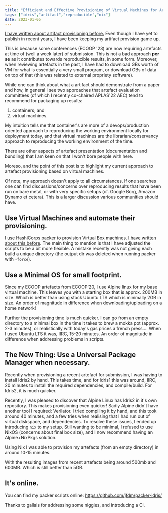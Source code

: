 ```yaml
---
title: "Efficient and Effective Provisioning of Virtual Machines for Artefact Evaluation"
tags: ["idris","artifact","reproducible","nix"]
date: 2023-01-05
---
```



[I have written about artifact provisioning before.](https://jfdm.github.io/post/2019-04-12-My-First-Artifact.html)
Even though I have yet to publish in recent years, I have been keeping my artifact provision game up.

This is because some conferences (ECOOP '23) are now requiring artefacts at time of (well a week later) of submission.
This is not a bad approach __per se__ as it contributes towards reproducible results, in some form.
Moreover, when reviewing artefacts in the past, I have had to download GBs worth of VM for what is essentially a very small program, or download GBs of data on top of that (this was related to external propriety software).

While one can think about what a artifact should demonstrate from a paper and how, in general I see two approaches that artefact evaluation committees (of which I recently co-chaired APLAS'22 AEC) tend to recommend for packaging up results:

1. containers; and
2. virtual machines.

My intuition tells me that container's are more of a devops/production oriented approach to reproducing the working environment locally for deployment today, and that virtual machines are the librarian/conservancy approach to reproducing the working environment of the time.

There are other aspects of artefact presentation (documentation and bundling) that I am keen on that I won't bore people with here.

Moreso, and the point of this post is to highlight my current approach to artefact provisioning based on virtual machines.

Of note, my approach doesn't apply to all circumstances.
If one searches one can find discussions/concerns over reproducing results that have been run on bare metal, or with very specific setups (cf. Google Borg, Amazon Dynamo et cetera).
This is a larger discussion various communities should have.

## Use Virtual Machines and automate their provisioning.

I use HashiCorps packer to provision Virtual Box machines. [I have written about this before](https://jfdm.github.io/post/2019-04-12-My-First-Artifact.html).
The main thing to mention is that I have adjusted the scripts to be a bit more flexible.
A mistake recently was not giving each build a unique directory (the output dir was deleted when running packer with `-force`).


## Use a Minimal OS for small footprint.

Since my ECOOP artefacts from ECOOP'20, I use Alpine linux for my base virtual machine.
This leaves you with a starting box that is approx. 200MB in size.
Which is better than using stock Ubuntu LTS which is minimally 2GB in size.
An order of magnitude in difference when downloading/uploading on a home network!

Further the provisioning time is much quicker.
I can go from an empty directory to a minimal box in the time it takes to brew a mokka pot (approx. 2-3 minutes), or realistically with today's gas prices a french press....
When I used Ubuntu LTS it was, IIRC, 15-20 minutes.
An order of magnitude in difference when addressing problems in scripts.


## The New Thing: Use a Universal Package Manager when necessary.

Recently when provisioning a recent artefact for submission, I was having to install Idris2 by hand.
This takes time, and for Idris1 this was around, IIRC, 20 minutes to install the required dependencies, and compile/build.
For Idris2, it is much quicker.

Recently, I was pleased to discover that Alpine Linux has Idris2 in it's own repository.
This makes provisioning even quicker!
Sadly Alpine didn't have another tool I required: Verilator.
I tried compiling it by hand, and this took around 40 minutes, and a few tries when realising that I had run out of virtual diskspace, and dependencies.
To resolve these issues, I ended up introducing `nix` to my setup.
Still wanting to be minimal, I refused to use NixOS (concerns about final box size), and I now recommend having an Alpine+NixPkgs solution.

Using Nix I was able to provision my artefacts (from an empty directory) in around 10-15 minutes.

With the resulting images from recent artefacts being around 500mb and 600MB.
Which is still better than 5GB.

## It's online.

You can find my packer scripts online: https://github.com/jfdm/packer-idris/

Thanks to gallais for addressing some niggles, and introducing a CI.
